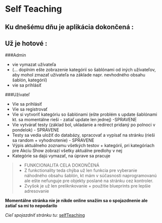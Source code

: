 # Self Teaching

## Ku dnešému dňu je aplikácia dokončená : 


## Už je hotové : 

###Admin
* vie vymazat užívateľa
* (... doplním ešte zobrazenie kategórií so šablónami od iných užívateľov, aby mohol zmazať užívateľa na základe napr. nevhodného obsahu šablón, kategórií)
* vie sa prihlásiť


###Užívateľ
* Vie sa prihlásiť
* Vie sa registrovať
* Vie si vytvoriť kategóriu so šablónami (ešte problém s update šablónami kt. sa momentálne rieši - zatiaľ update len jednej) -SPRAVENE
* Vie vytvárať testy (základ bol, ukladanie a redirect pridaný po polnoci v pondelok) - SPRAVENE
* Testy sa vedia uložiť do databázy, spracovať a vypísať na stránku (rieši sa random + vyhodnotenie)  - SPRAVENE
* Výpis aktuálneho zoznamu všetkých testov + kategórií, pri kategóriach pre Akciu Show zobrazí všetky aktuálne predlohy v nej
* Kategórie sa dajú vymazať, na úprave sa pracuje

 >- FUNKCIONALITA CELA DOKONČENÁ
>- Z funkctionality teda chýba už len funkcia pre vyberanie náhodného obsahu šablón, kt mám v súčasnosti naprogramovanú ale ešte nefunguje pre objekty poslané na stránku cez kontroler.
>- Zvyšok je už len preliknkovanie + použitie blueprints pre lepšie adresovanie


**Momentálne stránka nie je nikde online snažím sa o spojazdnenie ale zatiaľ sa mi to nepodarilo**

*Cieľ spojazdniť stránku tu:* [selfTeaching](http://tia-selfteaching.rhcloud.com/)
